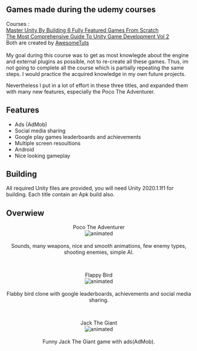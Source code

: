## Games made during the udemy courses

Courses :<br/> 
[Master Unity By Building 6 Fully Featured Games From Scratch](https://www.udemy.com/course/make-mobile-games-like-a-pro-using-unity-game-engine/ "Master Unity By Building 6 Fully Featured Games From Scratch")<br/>
[The Most Comprehensive Guide To Unity Game Development Vol 2](https://www.udemy.com/course/the-most-comprehensive-guide-to-unity-game-development-vol-2/ "
The Most Comprehensive Guide To Unity Game Development Vol 2")
<br/> 
Both are created by [AwesomeTuts](https://www.awesometuts.com/ "AwesomeTuts")
<br/> <br/>
My goal during this course was to get as most knowlegde about the engine and external plugins as possible, not
to re-create all these games. Thus, im not going to complete all the course which is partially repeating the same steps.
I would practice the acquired knowledge in my own future projects.

Nevertheless I put in a lot of effort in these three titles, and expanded them with many new features, especially the Poco The Adventurer.


## Features

- Ads (AdMob)
- Social media sharing
- Google play games leaderboards and achievements
- Multiple screen resoultions
- Android
- Nice looking gameplay

## Building

All required Unity files are provided, you will need Unity 2020.1.1f1 for building.
Each title contain an Apk build also.

## Overwiew

<p align="center">
Poco The Adventurer <br/>
	<img src="https://media.giphy.com/media/Uw8r3glyGxjrHep4Kv/giphy-downsized-large.gif?cid=790b7611b7cf8f0b59dd5b36eadf0cdedaf03173960f4d1e&rid=giphy-downsized-large.gif&ct=g" alt="animated">
<br/><br/>
Sounds, many weapons, nice and smooth animations, few enemy types, shooting enemies, simple AI.
</p> 

<br/>
<p align="center">
Flappy Bird <br/>
	<img src="https://media.giphy.com/media/VB3XHK9b8zFKrqy2BH/giphy.gif?cid=790b761199e657f1171eb63b1d2c86ce117eaa56870fb1b8&rid=giphy.gif&ct=g" alt="animated">
<br/><br/>
Flabby bird clone with google leaderboards, achievements and social media sharing.
</p> 


<br/>
<p align="center">
Jack The Giant <br/>
	<img src="https://media.giphy.com/media/jIb1Wx2EN1pFn4NgMk/giphy-downsized-large.gif?cid=790b7611a94404b19aee798b2e0249721ec2d0c0c0625eff&rid=giphy-downsized-large.gif&ct=g" alt="animated">
<br/><br/>
Funny Jack The Giant game with ads(AdMob).
</p>
